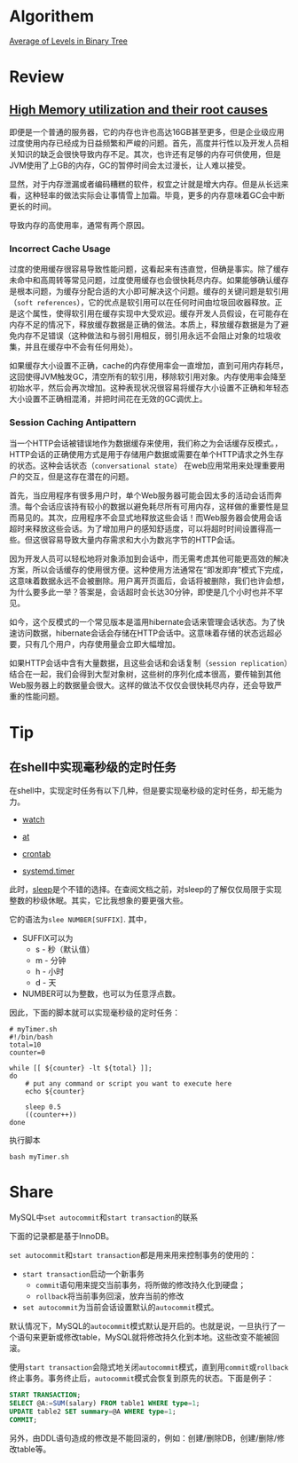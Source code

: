 # 

# Algorithem

[Average of Levels in Binary Tree](https://github.com/weiboscrapper1/arts_leetcode/blob/master/src/main/java/practice/leetcode/algorithm/AverageOfLevelsInBinaryTree.java)

# Review

## [High Memory utilization and their root causes](https://www.dynatrace.com/resources/ebooks/javabook/excessive-memory-use/)

即便是一个普通的服务器，它的内存也许也高达16GB甚至更多，但是企业级应用过度使用内存已经成为日益频繁和严峻的问题。首先，高度并行性以及开发人员相关知识的缺乏会很快导致内存不足。其次，也许还有足够的内存可供使用，但是JVM使用了上GB的内存，GC的暂停时间会太过漫长，让人难以接受。

显然，对于内存泄漏或者编码糟糕的软件，权宜之计就是增大内存。但是从长远来看，这种轻率的做法实际会让事情雪上加霜。毕竟，更多的内存意味着GC会中断更长的时间。

导致内存的高使用率，通常有两个原因。

### Incorrect Cache Usage

过度的使用缓存很容易导致性能问题，这看起来有违直觉，但确是事实。除了缓存未命中和高周转等常见问题，过度使用缓存也会很快耗尽内存。如果能够确认缓存是根本问题，为缓存分配合适的大小即可解决这个问题。缓存的关键问题是软引用（`soft references`），它的优点是软引用可以在任何时间由垃圾回收器释放。正是这个属性，使得软引用在缓存实现中大受欢迎。缓存开发人员假设，在可能存在内存不足的情况下，释放缓存数据是正确的做法。本质上，释放缓存数据是为了避免内存不足错误（这种做法和与弱引用相反，弱引用永远不会阻止对象的垃圾收集，并且在缓存中不会有任何用处）。

如果缓存大小设置不正确，cache的内存使用率会一直增加，直到可用内存耗尽，这回使得JVM触发GC，清空所有的软引用，移除软引用对象。内存使用率会降至初始水平，然后会再次增加。这种表现状况很容易将缓存大小设置不正确和年轻态大小设置不正确相混淆，并把时间花在无效的GC调优上。

### Session Caching Antipattern

当一个HTTP会话被错误地作为数据缓存来使用，我们称之为会话缓存反模式。，HTTP会话的正确使用方式是用于存储用户数据或需要在单个HTTP请求之外生存的状态。这种会话状态（`conversational state`） 在web应用常用来处理重要用户的交互，但是这存在潜在的问题。

首先，当应用程序有很多用户时，单个Web服务器可能会因太多的活动会话而奔溃。每个会话应该持有较小的数据以避免耗尽所有可用内存，这样做的重要性是显而易见的。其次，应用程序不会显式地释放这些会话！而Web服务器会使用会话超时来释放这些会话。为了增加用户的感知舒适度，可以将超时时间设置得高一些。但这很容易导致大量内存需求和大小为数兆字节的HTTP会话。

因为开发人员可以轻松地将对象添加到会话中，而无需考虑其他可能更高效的解决方案，所以会话缓存的使用很方便。这种使用方法通常在“即发即弃”模式下完成，这意味着数据永远不会被删除。用户离开页面后，会话将被删除，我们也许会想，为什么要多此一举？答案是，会话超时会长达30分钟，即使是几个小时也并不罕见。

如今，这个反模式的一个常见版本是滥用hibernate会话来管理会话状态。为了快速访问数据，hibernate会话会存储在HTTP会话中。这意味着存储的状态远超必要，只有几个用户，内存使用量会立即大幅增加。

如果HTTP会话中含有大量数据，且这些会话和会话复制（`session replication`）结合在一起，我们会得到大型对象树，这些树的序列化成本很高，要传输到其他Web服务器上的数据量会很大。这样的做法不仅仅会很快耗尽内存，还会导致严重的性能问题。

# Tip

## 在shell中实现毫秒级的定时任务

在shell中，实现定时任务有以下几种，但是要实现毫秒级的定时任务，却无能为力。

- [watch](https://man.cx/watch)

- [at](https://man.cx/at)

- [crontab](https://man.cx/crontab)

- [systemd.timer](https://man.cx/systemd.timer)

此时，[sleep](https://man.cx/sleep)是个不错的选择。在查阅文档之前，对sleep的了解仅仅局限于实现整数的秒级休眠。其实，它比我想象的要更强大些。

它的语法为`slee NUMBER[SUFFIX]`. 其中，

- SUFFIX可以为
  - s - 秒（默认值）
  - m - 分钟
  - h - 小时
  - d - 天
- NUMBER可以为整数，也可以为任意浮点数。

因此，下面的脚本就可以实现毫秒级的定时任务：

```shell
# myTimer.sh
#!/bin/bash
total=10
counter=0

while [[ ${counter} -lt ${total} ]];
do
    # put any command or script you want to execute here
    echo ${counter}

    sleep 0.5
    ((counter++))
done
```

执行脚本

```shell
bash myTimer.sh
```

# Share

MySQL中`set autocommit`和`start transaction`的联系

下面的记录都是基于InnoDB。

`set autocommit`和`start transaction`都是用来用来控制事务的使用的：

- `start transaction`启动一个新事务
  - `commit`语句用来提交当前事务，将所做的修改持久化到硬盘；
  - `rollback`将当前事务回滚，放弃当前的修改
- `set autocommit`为当前会话设置默认的`autocommit`模式。

默认情况下，MySQL的`autocommit`模式默认是开启的。也就是说，一旦执行了一个语句来更新或修改table，MySQL就将修改持久化到本地。这些改变不能被回滚。

使用`start transaction`会隐式地关闭`autocommit`模式，直到用`commit`或`rollback`终止事务。事务终止后，`autocommit`模式会恢复到原先的状态。下面是例子：

```sql
START TRANSACTION;
SELECT @A:=SUM(salary) FROM table1 WHERE type=1;
UPDATE table2 SET summary=@A WHERE type=1;
COMMIT;
```



另外，由DDL语句造成的修改是不能回滚的，例如：创建/删除DB，创建/删除/修改table等。
